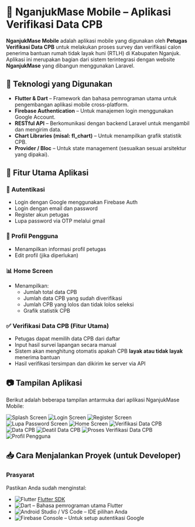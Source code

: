 # 📱 NganjukMase Mobile – Aplikasi Verifikasi Data CPB

**NganjukMase Mobile** adalah aplikasi mobile yang digunakan oleh **Petugas Verifikasi Data CPB** untuk melakukan proses survey dan verifikasi calon penerima bantuan rumah tidak layak huni (RTLH) di Kabupaten Nganjuk. Aplikasi ini merupakan bagian dari sistem terintegrasi dengan website **NganjukMase** yang dibangun menggunakan Laravel.

## 🧩 Teknologi yang Digunakan

- **Flutter & Dart** – Framework dan bahasa pemrograman utama untuk pengembangan aplikasi mobile cross-platform.
- **Firebase Authentication** – Untuk manajemen login menggunakan Google Account.
- **RESTful API** – Berkomunikasi dengan backend Laravel untuk mengambil dan mengirim data.
- **Chart Libraries (misal: fl_chart)** – Untuk menampilkan grafik statistik CPB.
- **Provider / Bloc** – Untuk state management (sesuaikan sesuai arsitektur yang dipakai).

## 🎯 Fitur Utama Aplikasi

### 🔐 Autentikasi

- Login dengan Google menggunakan Firebase Auth
- Login dengan email dan password
- Register akun petugas
- Lupa password via OTP melalui gmail

### 👤 Profil Pengguna

- Menampilkan informasi profil petugas
- Edit profil (jika diperlukan)

### 📊 Home Screen

- Menampilkan:
  - Jumlah total data CPB
  - Jumlah data CPB yang sudah diverifikasi
  - Jumlah CPB yang lolos dan tidak lolos seleksi
  - Grafik statistik CPB

### ✅ Verifikasi Data CPB (Fitur Utama)

- Petugas dapat memilih data CPB dari daftar
- Input hasil survei lapangan secara manual
- Sistem akan menghitung otomatis apakah CPB **layak atau tidak layak** menerima bantuan
- Hasil verifikasi tersimpan dan dikirim ke server via API

## 📷 Tampilan Aplikasi

Berikut adalah beberapa tampilan antarmuka dari aplikasi NganjukMase Mobile:

![Splash Screen](screenshoot/satu.jpg)
![Login Screen](screenshoot/login.jpg)
![Register Screen](screenshoot/daftar.jpg)
![Lupa Password Screen](screenshoot/lupapas.jpg)
![Home Screen](screenshoot/home.jpg)
![Verifikasi Data CPB](screenshoot/verifikasihalaman.jpg)
![Data CPB](screenshoot/daftarhalaman.jpg)
![Deatil Data CPB](screenshoot/detailcpb.jpg)
![Proses Verifikasi Data CPB](screenshoot/verif.jpg)
![Profil Pengguna](screenshoot/profil.jpg)

## 📥 Cara Menjalankan Proyek (untuk Developer)
### Prasyarat

Pastikan Anda sudah menginstal:

- ![Flutter](https://img.shields.io/badge/Flutter-02569B?style=for-the-badge&logo=flutter&logoColor=white) [Flutter SDK](https://flutter.dev/docs/get-started/install)
- ![Dart](https://img.shields.io/badge/Dart-017592?style=for-the-badge&logo=dart&logoColor=white) – Bahasa pemrograman utama Flutter
- ![Android Studio / VS Code](https://img.shields.io/badge/Editor-Android%20Studio%20%2F%20VS%20Code-blue?style=for-the-badge) – IDE pilihan Anda
- ![Firebase Console](https://img.shields.io/badge/Firebase-FFCA28?style=for-the-badge&logo=firebase&logoColor=black) – Untuk setup autentikasi Google
